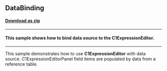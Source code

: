 ## DataBinding
#### [Download as zip](https://grapecity.github.io/DownGit/#/home?url=https://github.com/GrapeCity/ComponentOne-WinForms-Samples/tree/master/NetFramework\ExpressionEditor\CS\DataBinding)
____
#### This sample shows how to bind data source to the C1ExpressionEditor.
____
This sample demonstrates how to use **C1ExpressionEditor** with data source.
C1ExpressionEditorPanel field items are populated by data from a reference table.

